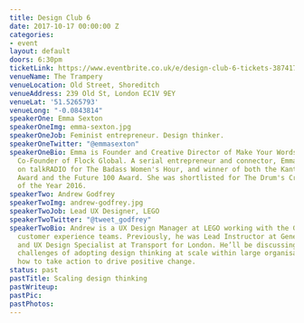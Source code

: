 ```yaml
---
title: Design Club 6
date: 2017-10-17 00:00:00 Z
categories:
- event
layout: default
doors: 6:30pm
ticketLink: https://www.eventbrite.co.uk/e/design-club-6-tickets-38741755634
venueName: The Trampery
venueLocation: Old Street, Shoreditch
venueAddress: 239 Old St, London EC1V 9EY
venueLat: '51.5265793'
venueLong: "-0.0843814"
speakerOne: Emma Sexton
speakerOneImg: emma-sexton.jpg
speakerOneJob: Feminist entrepreneur. Design thinker.
speakerOneTwitter: "@emmasexton"
speakerOneBio: Emma is Founder and Creative Director of Make Your Words Work™, and
  Co-Founder of Flock Global. A serial entrepreneur and connector, Emma is a presenter
  on talkRADIO for The Badass Women's Hour, and winner of both the Kantar Inspiration
  Award and the Future 100 Award. She was shortlisted for The Drum's Creative Woman
  of the Year 2016.
speakerTwo: Andrew Godfrey
speakerTwoImg: andrew-godfrey.jpg
speakerTwoJob: Lead UX Designer, LEGO
speakerTwoTwitter: "@tweet_godfrey"
speakerTwoBio: Andrew is a UX Design Manager at LEGO working with the Global eCommerce
  customer experience teams. Previously, he was Lead Instructor at General Assembly
  and UX Design Specialist at Transport for London. He’ll be discussing some of the
  challenges of adopting design thinking at scale within large organisations, and
  how to take action to drive positive change.
status: past
pastTitle: Scaling design thinking
pastWriteup: 
pastPic: 
pastPhotos: 
---
```



